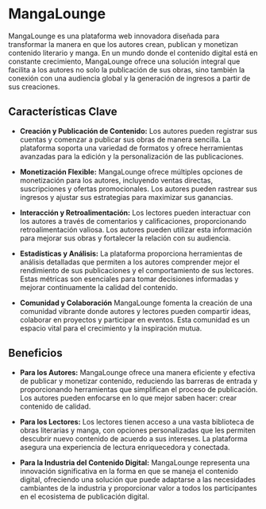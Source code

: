 # MangaLounge

MangaLounge es una plataforma web innovadora diseñada para transformar la manera en que los autores crean, publican y monetizan contenido literario y manga. En un mundo donde el contenido digital está en constante crecimiento, MangaLounge ofrece una solución integral que facilita a los autores no solo la publicación de sus obras, sino también la conexión con una audiencia global y la generación de ingresos a partir de sus creaciones.

## Características Clave
* **Creación y Publicación de Contenido:**
Los autores pueden registrar sus cuentas y comenzar a publicar sus obras de manera sencilla. La plataforma soporta una variedad de formatos y ofrece herramientas avanzadas para la edición y la personalización de las publicaciones.

* **Monetización Flexible:**
MangaLounge ofrece múltiples opciones de monetización para los autores, incluyendo ventas directas, suscripciones y ofertas promocionales. Los autores pueden rastrear sus ingresos y ajustar sus estrategias para maximizar sus ganancias.

* **Interacción y Retroalimentación:**
Los lectores pueden interactuar con los autores a través de comentarios y calificaciones, proporcionando retroalimentación valiosa. Los autores pueden utilizar esta información para mejorar sus obras y fortalecer la relación con su audiencia.

* **Estadísticas y Análisis:**
La plataforma proporciona herramientas de análisis detalladas que permiten a los autores comprender mejor el rendimiento de sus publicaciones y el comportamiento de sus lectores. Estas métricas son esenciales para tomar decisiones informadas y mejorar continuamente la calidad del contenido.

* **Comunidad y Colaboración**
MangaLounge fomenta la creación de una comunidad vibrante donde autores y lectores pueden compartir ideas, colaborar en proyectos y participar en eventos. Esta comunidad es un espacio vital para el crecimiento y la inspiración mutua.

## Beneficios

* **Para los Autores:**
MangaLounge ofrece una manera eficiente y efectiva de publicar y monetizar contenido, reduciendo las barreras de entrada y proporcionando herramientas que simplifican el proceso de publicación. Los autores pueden enfocarse en lo que mejor saben hacer: crear contenido de calidad.

* **Para los Lectores:**
Los lectores tienen acceso a una vasta biblioteca de obras literarias y manga, con opciones personalizadas que les permiten descubrir nuevo contenido de acuerdo a sus intereses. La plataforma asegura una experiencia de lectura enriquecedora y conectada.

* **Para la Industria del Contenido Digital:**
MangaLounge representa una innovación significativa en la forma en que se maneja el contenido digital, ofreciendo una solución que puede adaptarse a las necesidades cambiantes de la industria y proporcionar valor a todos los participantes en el ecosistema de publicación digital.
